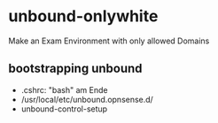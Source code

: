 # unbound-onlywhite
Make an Exam Environment with only allowed Domains

## bootstrapping unbound

- .cshrc: "bash" am Ende
- /usr/local/etc/unbound.opnsense.d/
- unbound-control-setup    

